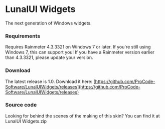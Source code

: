 # LunalUI Widgets
The next generation of Windows widgets.

### Requirements
Requires Rainmeter 4.3.3321 on Windows 7 or later. If you're still using Windows 7, this can support you!
If you have a Rainmeter version earlier than 4.3.3321, please update your version.

### Download
The latest release is 1.0. Download it here:
[https://github.com/ProCode-Software/LunalUIWidgets/releases](https://github.com/ProCode-Software/LunalUIWidgets/releases)

### Source code
Looking for behind the scenes of the making of this skin? You can find it at LunalUI Widgets.zip
